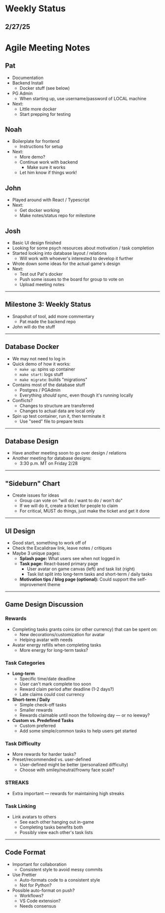 # Weekly Status

## 2/27/25

# Agile Meeting Notes

## Pat

- Documentation
- Backend Install
  - Docker stuff (see below)
- PG Admin
  - When starting up, use username/password of LOCAL machine
- Next:
  - Little more docker
  - Start prepping for testing

## Noah

- Boilerplate for frontend
  - Instructions for setup
- Next:
  - More demo?
  - Continue work with backend
    - Make sure it works
  - Let him know if things work!

## John

- Played around with React / Typescript
- Next:
  - Get docker working
  - Make notes/status repo for milestone

## Josh

- Basic UI design finished
- Looking for some psych resources about motivation / task completion
- Started looking into database layout / relations
  - Will work with whoever's interested to develop it further
- Wrote down some ideas for the actual game's design
- Next:
  - Test out Pat's docker
  - Push some issues to the board for group to vote on
  - Upload meeting notes

---

## Milestone 3: Weekly Status

- Snapshot of tool, add more commentary
  - Pat made the backend repo
- John will do the stuff

---

## Database Docker

- We may not need to log in
- Quick demo of how it works:
  - `make up`: spins up container
  - `make start`: logs stuff
  - `make migrate`: builds "migrations"
- Contains most of the database stuff
  - Postgres / PGAdmin
  - Everything _should_ sync, even though it's running locally
- Conflicts?
  - Changes to structure are transferred
  - Changes to actual data are local only
- Spin up test container, run it, then terminate it
  - Use "seed" file to prepare tests

---

## Database Design

- Have another meeting soon to go over design / relations
- Another meeting for database designs:
  - 3:30 p.m. MT on Friday 2/28

---

## "Sideburn" Chart

- Create issues for ideas
  - Group can vote on "will do / want to do / won't do"
  - If we will do it, create a ticket for people to claim
  - For critical, MUST do things, just make the ticket and get it done

---

## UI Design

- Good start, something to work off of
- Check the Excalidraw link, leave notes / critiques
- Maybe 3 unique pages:
  - **Splash page:** What users see when not logged in
  - **Task page:** React-based primary page
    - User avatar on game canvas (left) and task list (right)
    - Task list split into long-term tasks and short-term / daily tasks
  - **Motivation tips / blog page (optional):** Could support the self-improvement theme

---

## Game Design Discussion

### Rewards

- Completing tasks grants coins (or other currency) that can be spent on:
  - New decorations/customization for avatar
  - Helping avatar with needs
- Avatar energy refills when completing tasks
  - More energy for long-term tasks?

### Task Categories

- **Long-term**
  - Specific time/date deadline
  - User can't mark complete too soon
  - Reward claim period after deadline (1-2 days?)
  - Late claims could cost currency
- **Short-term / Daily**
  - Simple check-off tasks
  - Smaller rewards
  - Rewards claimable until noon the following day — or no leeway?
- **Custom vs. Predefined Tasks**
  - Custom preferred
  - Add some simple/common tasks to help users get started

### Task Difficulty

- More rewards for harder tasks?
- Preset/recommended vs. user-defined
  - User-defined might be better (personalized difficulty)
  - Choose with smiley/neutral/frowny face scale?

### STREAKS

- Extra important — rewards for maintaining high streaks

### Task Linking

- Link avatars to others
  - See each other hanging out in-game
  - Completing tasks benefits both
  - Possibly view each other's task lists

---

## Code Format

- Important for collaboration
  - Consistent style to avoid messy commits
- Use Prettier
  - Auto-formats code to a consistent style
  - Not for Python?
- Possible auto-format on push?
  - Workflows?
  - VS Code extension?
  - Needs consensus
